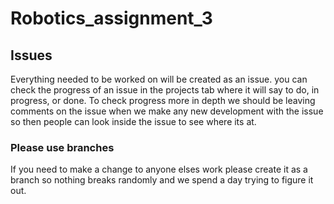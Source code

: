 # Robotics_assignment_3

## Issues
Everything needed to be worked on will be created as an issue. you can check the progress of an issue in the projects tab where it will say to do, in progress, or done. To check progress more in depth we should be leaving comments on the issue when we make any new development with the issue so then people can look inside the issue to see where its at. 

### Please use branches
If you need to make a change to anyone elses work please create it as a branch so nothing breaks randomly and we spend a day trying to figure it out.
